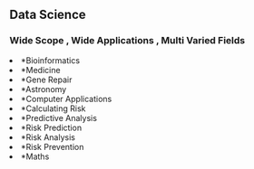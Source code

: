 <H2>Data Science</H2>

<H3>Wide Scope , Wide Applications , Multi Varied Fields</H3>

<li>*Bioinformatics</li> 
<li>*Medicine</li>
<li>*Gene Repair</li>
<li>*Astronomy</li>
<li>*Computer Applications</li>
<li>*Calculating Risk</li>
<li>*Predictive Analysis</li>
<li>*Risk Prediction</li>
<li>*Risk Analysis</li>
<li>*Risk Prevention</li>
<li>*Maths</li>





